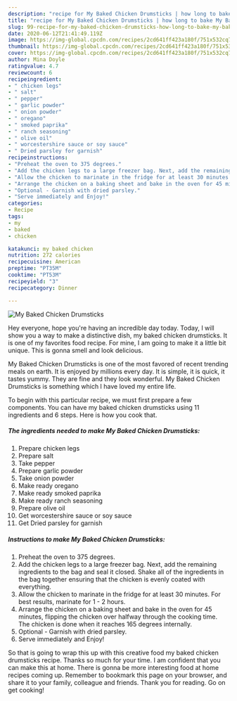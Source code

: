```yaml
---
description: "recipe for My Baked Chicken Drumsticks | how long to bake My Baked Chicken Drumsticks"
title: "recipe for My Baked Chicken Drumsticks | how long to bake My Baked Chicken Drumsticks"
slug: 99-recipe-for-my-baked-chicken-drumsticks-how-long-to-bake-my-baked-chicken-drumsticks
date: 2020-06-12T21:41:49.119Z
image: https://img-global.cpcdn.com/recipes/2cd641ff423a180f/751x532cq70/my-baked-chicken-drumsticks-recipe-main-photo.jpg
thumbnail: https://img-global.cpcdn.com/recipes/2cd641ff423a180f/751x532cq70/my-baked-chicken-drumsticks-recipe-main-photo.jpg
cover: https://img-global.cpcdn.com/recipes/2cd641ff423a180f/751x532cq70/my-baked-chicken-drumsticks-recipe-main-photo.jpg
author: Mina Doyle
ratingvalue: 4.7
reviewcount: 6
recipeingredient:
- " chicken legs"
- " salt"
- " pepper"
- " garlic powder"
- " onion powder"
- " oregano"
- " smoked paprika"
- " ranch seasoning"
- " olive oil"
- " worcestershire sauce or soy sauce"
- " Dried parsley for garnish"
recipeinstructions:
- "Preheat the oven to 375 degrees."
- "Add the chicken legs to a large freezer bag. Next, add the remaining ingredients to the bag and seal it closed. Shake all of the ingredients in the bag together ensuring that the chicken is evenly coated with everything."
- "Allow the chicken to marinate in the fridge for at least 30 minutes. For best results, marinate for 1 - 2 hours."
- "Arrange the chicken on a baking sheet and bake in the oven for 45 minutes, flipping the chicken over halfway through the cooking time. The chicken is done when it reaches 165 degrees internally."
- "Optional - Garnish with dried parsley."
- "Serve immediately and Enjoy!"
categories:
- Recipe
tags:
- my
- baked
- chicken

katakunci: my baked chicken 
nutrition: 272 calories
recipecuisine: American
preptime: "PT35M"
cooktime: "PT53M"
recipeyield: "3"
recipecategory: Dinner

---
```



![My Baked Chicken Drumsticks](https://img-global.cpcdn.com/recipes/2cd641ff423a180f/751x532cq70/my-baked-chicken-drumsticks-recipe-main-photo.jpg)

Hey everyone, hope you're having an incredible day today. Today, I will show you a way to make a distinctive dish, my baked chicken drumsticks. It is one of my favorites food recipe. For mine, I am going to make it a little bit unique. This is gonna smell and look delicious.

My Baked Chicken Drumsticks is one of the most favored of recent trending meals on earth. It is enjoyed by millions every day. It is simple, it is quick, it tastes yummy. They are fine and they look wonderful. My Baked Chicken Drumsticks is something which I have loved my entire life.




To begin with this particular recipe, we must first prepare a few components. You can have my baked chicken drumsticks using 11 ingredients and 6 steps. Here is how you cook that.

<!--inarticleads1-->

##### The ingredients needed to make My Baked Chicken Drumsticks:

1. Prepare  chicken legs
1. Prepare  salt
1. Take  pepper
1. Prepare  garlic powder
1. Take  onion powder
1. Make ready  oregano
1. Make ready  smoked paprika
1. Make ready  ranch seasoning
1. Prepare  olive oil
1. Get  worcestershire sauce or soy sauce
1. Get  Dried parsley for garnish




<!--inarticleads2-->

##### Instructions to make My Baked Chicken Drumsticks:

1. Preheat the oven to 375 degrees.
1. Add the chicken legs to a large freezer bag. Next, add the remaining ingredients to the bag and seal it closed. Shake all of the ingredients in the bag together ensuring that the chicken is evenly coated with everything.
1. Allow the chicken to marinate in the fridge for at least 30 minutes. For best results, marinate for 1 - 2 hours.
1. Arrange the chicken on a baking sheet and bake in the oven for 45 minutes, flipping the chicken over halfway through the cooking time. The chicken is done when it reaches 165 degrees internally.
1. Optional - Garnish with dried parsley.
1. Serve immediately and Enjoy!




So that is going to wrap this up with this creative food my baked chicken drumsticks recipe. Thanks so much for your time. I am confident that you can make this at home. There is gonna be more interesting food at home recipes coming up. Remember to bookmark this page on your browser, and share it to your family, colleague and friends. Thank you for reading. Go on get cooking!
